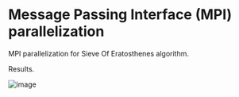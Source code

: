 # Message Passing Interface (MPI) parallelization

MPI parallelization for Sieve Of Eratosthenes algorithm. 

Results. 

![image](https://user-images.githubusercontent.com/69765760/154832779-53925a1e-9f65-4c7c-9d40-b15dcdf172e1.png)
